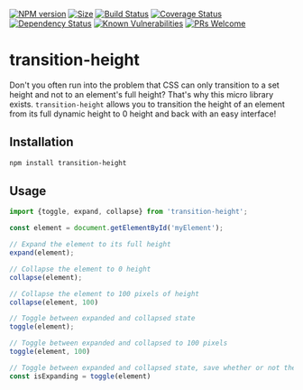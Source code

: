 [![NPM version](https://img.shields.io/npm/v/transition-height.svg?style=flat)](https://www.npmjs.org/package/transition-height)
[![Size](https://badgen.net/bundlephobia/minzip/transition-height)](https://bundlephobia.com/result?p=transition-height)
[![Build Status](https://travis-ci.com/kasvtv/transition-height.svg?branch=master)](https://travis-ci.com/kasvtv/transition-height)
[![Coverage Status](https://coveralls.io/repos/github/kasvtv/transition-height/badge.svg?branch=master)](https://coveralls.io/github/kasvtv/transition-height?branch=master)
[![Dependency Status](https://david-dm.org/kasvtv/transition-height.svg)](https://david-dm.org/kasvtv/transition-height)
[![Known Vulnerabilities](https://snyk.io/test/github/kasvtv/transition-height/badge.svg?targetFile=package.json)](https://snyk.io/test/github/kasvtv/transition-height?targetFile=package.json)
[![PRs Welcome](https://img.shields.io/badge/PRs-welcome-brightgreen.svg)](http://makeapullrequest.com)


# transition-height

Don't you often run into the problem that CSS can only transition to a set height and not to an element's full height? That's why this micro library exists. `transition-height` allows you to transition the height of an element from its full dynamic height to 0 height and back with an easy interface!

## Installation

```bash
npm install transition-height
```

## Usage

```js
import {toggle, expand, collapse} from 'transition-height';

const element = document.getElementById('myElement');

// Expand the element to its full height
expand(element);

// Collapse the element to 0 height
collapse(element);

// Collapse the element to 100 pixels of height
collapse(element, 100)

// Toggle between expanded and collapsed state
toggle(element);

// Toggle between expanded and collapsed to 100 pixels
toggle(element, 100)

// Toggle between expanded and collapsed state, save whether or not the element started to collapse or expand
const isExpanding = toggle(element)

```